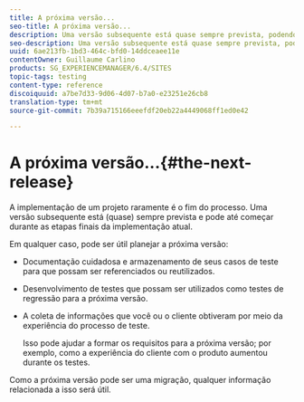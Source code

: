 ```yaml
---
title: A próxima versão...
seo-title: A próxima versão...
description: Uma versão subsequente está quase sempre prevista, podendo mesmo começar durante as fases finais da implementação atual
seo-description: Uma versão subsequente está quase sempre prevista, podendo mesmo começar durante as fases finais da implementação atual
uuid: 6ae213fb-1bd3-464c-bfd0-14ddceaee11e
contentOwner: Guillaume Carlino
products: SG_EXPERIENCEMANAGER/6.4/SITES
topic-tags: testing
content-type: reference
discoiquuid: a7be7d33-9d06-4d07-b7a0-e23251e26cb8
translation-type: tm+mt
source-git-commit: 7b39a715166eeefdf20eb22a4449068ff1ed0e42

---
```



# A próxima versão...{#the-next-release}

A implementação de um projeto raramente é o fim do processo. Uma versão subsequente está (quase) sempre prevista e pode até começar durante as etapas finais da implementação atual.

Em qualquer caso, pode ser útil planejar a próxima versão:

* Documentação cuidadosa e armazenamento de seus casos de teste para que possam ser referenciados ou reutilizados.
* Desenvolvimento de testes que possam ser utilizados como testes de regressão para a próxima versão.
* A coleta de informações que você ou o cliente obtiveram por meio da experiência do processo de teste.

   Isso pode ajudar a formar os requisitos para a próxima versão; por exemplo, como a experiência do cliente com o produto aumentou durante os testes.

Como a próxima versão pode ser uma migração, qualquer informação relacionada a isso será útil.

